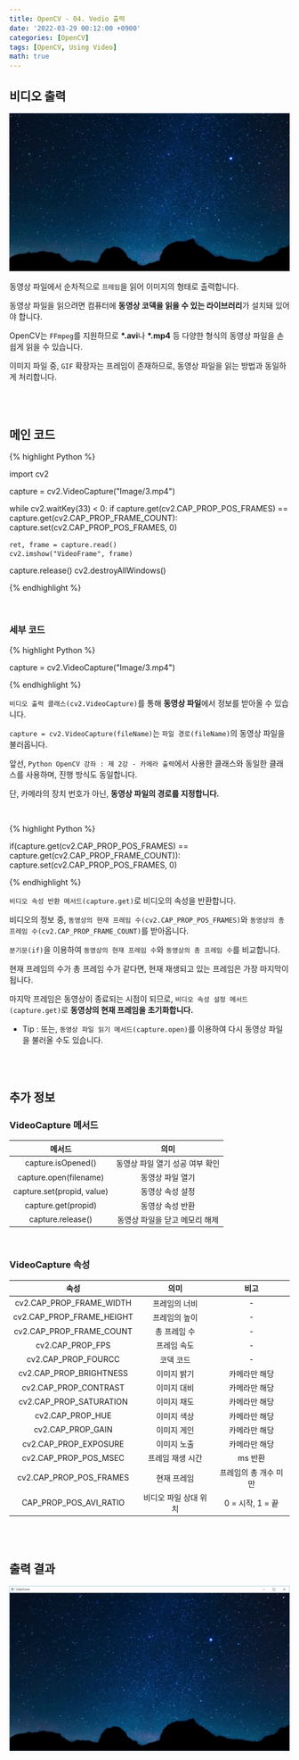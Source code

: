 ```yaml
---
title: OpenCV - 04. Vedio 출력
date: '2022-03-29 00:12:00 +0900'
categories: [OpenCV]
tags: [OpenCV, Using Video]
math: true
---
```


## 비디오 출력

![1](/assets/post/OpenCV/post-4/1.jpg)

동영상 파일에서 순차적으로 `프레임`을 읽어 이미지의 형태로 출력합니다.

동영상 파일을 읽으려면 컴퓨터에 **동영상 코덱을 읽을 수 있는 라이브러리**가 설치돼 있어야 합니다.

OpenCV는 `FFmpeg`를 지원하므로 **\*.avi**나 **\*.mp4** 등 다양한 형식의 동영상 파일을 손쉽게 읽을 수 있습니다.

이미지 파일 중, `GIF` 확장자는 프레임이 존재하므로, 동영상 파일을 읽는 방법과 동일하게 처리합니다.

<br>
<br>

## 메인 코드

{% highlight Python %}

import cv2

capture = cv2.VideoCapture("Image/3.mp4")

while cv2.waitKey(33) < 0:
    if capture.get(cv2.CAP_PROP_POS_FRAMES) == capture.get(cv2.CAP_PROP_FRAME_COUNT):
        capture.set(cv2.CAP_PROP_POS_FRAMES, 0)

    ret, frame = capture.read()
    cv2.imshow("VideoFrame", frame)

capture.release()
cv2.destroyAllWindows()

{% endhighlight %}

<br>

### 세부 코드

{% highlight Python %}

capture = cv2.VideoCapture("Image/3.mp4")

{% endhighlight %}

`비디오 출력 클래스(cv2.VideoCapture)`를 통해 **동영상 파일**에서 정보를 받아올 수 있습니다.

`capture = cv2.VideoCapture(fileName)`는 `파일 경로(fileName)`의 동영상 파일을 불러옵니다.

앞선, `Python OpenCV 강좌 : 제 2강 - 카메라 출력`에서 사용한 클래스와 동일한 클래스를 사용하며, 진행 방식도 동일합니다.

단, 카메라의 장치 번호가 아닌, **동영상 파일의 경로를 지정합니다.**

<br>

{% highlight Python %}

if(capture.get(cv2.CAP_PROP_POS_FRAMES) == capture.get(cv2.CAP_PROP_FRAME_COUNT)):
    capture.set(cv2.CAP_PROP_POS_FRAMES, 0)

{% endhighlight %}

`비디오 속성 반환 메서드(capture.get)`로 비디오의 속성을 반환합니다.

비디오의 정보 중, `동영상의 현재 프레임 수(cv2.CAP_PROP_POS_FRAMES)`와 `동영상의 총 프레임 수(cv2.CAP_PROP_FRAME_COUNT)`를 받아옵니다.

`분기문(if)`을 이용하여 `동영상의 현재 프레임 수`와 `동영상의 총 프레임 수`를 비교합니다.

현재 프레임의 수가 총 프레임 수가 같다면, 현재 재생되고 있는 프레임은 가장 마지막이 됩니다.

마지막 프레임은 동영상이 종료되는 시점이 되므로, `비디오 속성 설정 메서드(capture.get)`로 **동영상의 현재 프레임을 초기화합니다.**

- Tip : 또는, `동영상 파일 읽기 메서드(capture.open)`를 이용하여 다시 동영상 파일을 불러올 수도 있습니다.

<br>
<br>

## 추가 정보

### VideoCapture 메서드

| 메서드 | 의미 |
|:---:|:---:|
| capture.isOpened() | 동영상 파일 열기 성공 여부 확인 |
| capture.open(filename) | 동영상 파일 열기 |
| capture.set(propid, value) | 동영상 속성 설정 |
| capture.get(propid) | 동영상 속성 반환 |
| capture.release() | 동영상 파일을 닫고 메모리 해제 |

<br>

### VideoCapture 속성

| 속성 | 의미 | 비고 |
|:---:|:---:|:---:|
| cv2.CAP_PROP_FRAME_WIDTH | 프레임의 너비 | - |
| cv2.CAP_PROP_FRAME_HEIGHT | 프레임의 높이 | - |
| cv2.CAP_PROP_FRAME_COUNT | 총 프레임 수 | - |
| cv2.CAP_PROP_FPS | 프레임 속도 | - |
| cv2.CAP_PROP_FOURCC | 코덱 코드 | - |
| cv2.CAP_PROP_BRIGHTNESS | 이미지 밝기 | 카메라만 해당 |
| cv2.CAP_PROP_CONTRAST | 이미지 대비 | 카메라만 해당 |
| cv2.CAP_PROP_SATURATION | 이미지 채도 | 카메라만 해당 |
| cv2.CAP_PROP_HUE | 이미지 색상 | 카메라만 해당 |
| cv2.CAP_PROP_GAIN | 이미지 게인 | 카메라만 해당 |
| cv2.CAP_PROP_EXPOSURE | 이미지 노출 | 카메라만 해당 |
| cv2.CAP_PROP_POS_MSEC | 프레임 재생 시간 | ms 반환 |
| cv2.CAP_PROP_POS_FRAMES | 현재 프레임 | 프레임의 총 개수 미만 |
| CAP_PROP_POS_AVI_RATIO | 비디오 파일 상대 위치 | 0 = 시작, 1 = 끝 |

<br>
<br>

## 출력 결과

![2](/assets/post/OpenCV/post-4/2.jpg)
